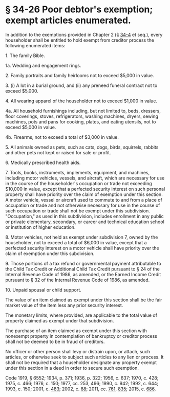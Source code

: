 # § 34-26 Poor debtor's exemption; exempt articles enumerated.

<p>In addition to the exemptions provided in Chapter 2 (§ <a href='http://law.lis.virginia.gov/vacode/34-4/'>34-4</a> et seq.), every householder shall be entitled to hold exempt from creditor process the following enumerated items:</p><p>1. The family Bible.</p><p>1a. Wedding and engagement rings.</p><p>2. Family portraits and family heirlooms not to exceed $5,000 in value.</p><p>3. (i) A lot in a burial ground, and (ii) any preneed funeral contract not to exceed $5,000.</p><p>4. All wearing apparel of the householder not to exceed $1,000 in value.</p><p>4a. All household furnishings including, but not limited to, beds, dressers, floor coverings, stoves, refrigerators, washing machines, dryers, sewing machines, pots and pans for cooking, plates, and eating utensils, not to exceed $5,000 in value.</p><p>4b. Firearms, not to exceed a total of $3,000 in value.</p><p>5. All animals owned as pets, such as cats, dogs, birds, squirrels, rabbits and other pets not kept or raised for sale or profit.</p><p>6. Medically prescribed health aids.</p><p>7. Tools, books, instruments, implements, equipment, and machines, including motor vehicles, vessels, and aircraft, which are necessary for use in the course of the householder's occupation or trade not exceeding $10,000 in value, except that a perfected security interest on such personal property shall have priority over the claim of exemption under this section. A motor vehicle, vessel or aircraft used to commute to and from a place of occupation or trade and not otherwise necessary for use in the course of such occupation or trade shall not be exempt under this subdivision. "Occupation," as used in this subdivision, includes enrollment in any public or private elementary, secondary, or career and technical education school or institution of higher education.</p><p>8. Motor vehicles, not held as exempt under subdivision 7, owned by the householder, not to exceed a total of $6,000 in value, except that a perfected security interest on a motor vehicle shall have priority over the claim of exemption under this subdivision.</p><p>9. Those portions of a tax refund or governmental payment attributable to the Child Tax Credit or Additional Child Tax Credit pursuant to § 24 of the Internal Revenue Code of 1986, as amended, or the Earned Income Credit pursuant to § 32 of the Internal Revenue Code of 1986, as amended.</p><p>10. Unpaid spousal or child support.</p><p>The value of an item claimed as exempt under this section shall be the fair market value of the item less any prior security interest.</p><p>The monetary limits, where provided, are applicable to the total value of property claimed as exempt under that subdivision.</p><p>The purchase of an item claimed as exempt under this section with nonexempt property in contemplation of bankruptcy or creditor process shall not be deemed to be in fraud of creditors.</p><p>No officer or other person shall levy or distrain upon, or attach, such articles, or otherwise seek to subject such articles to any lien or process. It shall not be required that a householder designate any property exempt under this section in a deed in order to secure such exemption.</p><p>Code 1919, § 6552; 1934, p. 371; 1936, p. 322; 1956, c. 637; 1970, c. 428; 1975, c. 466; 1976, c. 150; 1977, cc. 253, 496; 1990, c. 942; 1992, c. 644; 1993, c. 150; 2001, c. <a href='http://lis.virginia.gov/cgi-bin/legp604.exe?011+ful+CHAP0483'>483</a>; 2002, c. <a href='http://lis.virginia.gov/cgi-bin/legp604.exe?021+ful+CHAP0088'>88</a>; 2011, cc. <a href='http://lis.virginia.gov/cgi-bin/legp604.exe?111+ful+CHAP0761'>761</a>, <a href='http://lis.virginia.gov/cgi-bin/legp604.exe?111+ful+CHAP0835'>835</a>; 2015, c. <a href='http://lis.virginia.gov/cgi-bin/legp604.exe?151+ful+CHAP0686'>686</a>.</p>